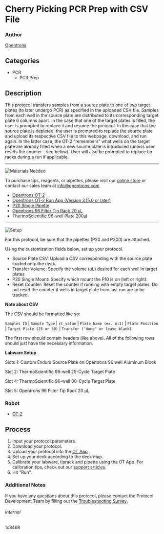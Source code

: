 # Cherry Picking PCR Prep with CSV File

### Author
[Opentrons](https://opentrons.com/)

## Categories
* PCR
	* PCR Prep

## Description
This protocol transfers samples from a source plate to one of two target plates (to later undergo PCR) as specified in the uploaded CSV file. Samples from each well in the source plate are distributed to its corresponding target plate 6 columns apart. In the case that one of the target plates is filled, the user is prompted to replace it and resume the protocol. In the case that the source plate is depleted, the user is prompted to replace the source plate and upload its respective CSV file to this webpage, download, and run again. In the latter case, the OT-2 "remembers" what wells on the target plate are already filled when a new source plate is introduced (unless user resets the counter - see below). User will also be prompted to replace tip racks during a run if applicable.

---
![Materials Needed](https://s3.amazonaws.com/opentrons-protocol-library-website/custom-README-images/001-General+Headings/materials.png)

To purchase tips, reagents, or pipettes, please visit our [online store](https://shop.opentrons.com/) or contact our sales team at [info@opentrons.com](mailto:info@opentrons.com)

* [Opentrons OT-2](https://shop.opentrons.com/collections/ot-2-robot/products/ot-2)
* [Opentrons OT-2 Run App (Version 3.15.0 or later)](https://opentrons.com/ot-app/)
* [P20 Single Pipette](https://shop.opentrons.com/collections/ot-2-robot/products/single-channel-electronic-pipette)
* [Opentrons 96 Filter Tip Rack 20 µL](https://labware.opentrons.com/opentrons_96_filtertiprack_20ul?category=tipRack)
* ThermoScientific 96-well Plate 200µl






---
![Setup](https://s3.amazonaws.com/opentrons-protocol-library-website/custom-README-images/001-General+Headings/Setup.png)

For this protocol, be sure that the pipettes (P20 and P300) are attached.

Using the customization fields below, set up your protocol.
* Source Plate CSV: Upload a CSV corresponding with the source plate loaded onto the deck.
* Transfer Volume: Specify the volume (µL) desired for each well in target plates
* P20 Single Mount: Specify which mount the P10 is on (left or right).
* Reset Counter: Reset the counter if running with empty target plates. Do not reset the counter if wells in target plate from last run are to be tracked.

**Note about CSV**

The CSV should be formatted like so:

`Samples ID` | `Sample Type` | `ct_value` | `Plate Name (ex. A:1)` | `Plate Position` | `Target Plate (25 or 30)` | `Transfer ("done" or leave blank)`

The first row should contain headers (like above). All of the following rows should just have the necessary information.

**Labware Setup**

Slots 1: Custom Endura Source Plate on Opentrons 96 well Aluminum Block

Slot 2: ThermoScientific 96-well 25-Cycle Target Plate

Slot 4: ThermoScientific 96-well 30-Cycle Target Plate

Slot 5: Opentrons 96 Filter Tip Rack 20 µL


### Robot
* [OT-2](https://opentrons.com/ot-2)

## Process

1. Input your protocol parameters.
2. Download your protocol.
3. Upload your protocol into the [OT App](https://opentrons.com/ot-app).
4. Set up your deck according to the deck map.
5. Calibrate your labware, tiprack and pipette using the OT App. For calibration tips, check out our [support articles](https://support.opentrons.com/en/collections/1559720-guide-for-getting-started-with-the-ot-2).
6. Hit "Run".

### Additional Notes
If you have any questions about this protocol, please contact the Protocol Development Team by filling out the [Troubleshooting Survey](https://protocol-troubleshooting.paperform.co/).

###### Internal
1c8468
